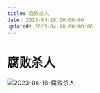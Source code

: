```yaml
---
title: 腐败杀人
date: 2023-04-18 00:00:00
updated: 2023-04-18 00:00:00
---
```


# 腐败杀人

![2023-04-18-腐败杀人](assets/2023-04-18-腐败杀人.png)

